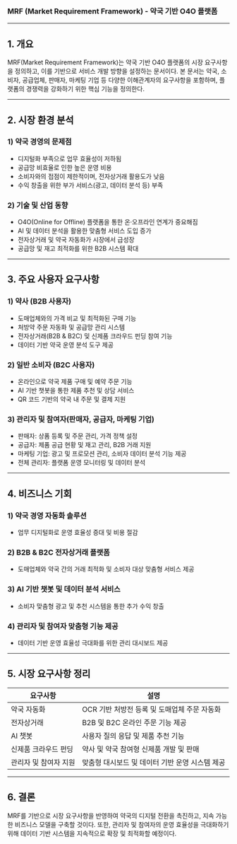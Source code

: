 ### **MRF (Market Requirement Framework) - 약국 기반 O4O 플랫폼**

---

## **1. 개요**

MRF(Market Requirement Framework)는 약국 기반 O4O 플랫폼의 시장 요구사항을 정의하고, 이를 기반으로 서비스 개발 방향을 설정하는 문서이다. 본 문서는 약국, 소비자, 공급업체, 판매자, 마케팅 기업 등 다양한 이해관계자의 요구사항을 포함하며, 플랫폼의 경쟁력을 강화하기 위한 핵심 기능을 정의한다.

---

## **2. 시장 환경 분석**

### **1) 약국 경영의 문제점**

- 디지털화 부족으로 업무 효율성이 저하됨
- 공급망 비효율로 인한 높은 운영 비용
- 소비자와의 접점이 제한적이며, 전자상거래 활용도가 낮음
- 수익 창출을 위한 부가 서비스(광고, 데이터 분석 등) 부족

### **2) 기술 및 산업 동향**

- O4O(Online for Offline) 플랫폼을 통한 온·오프라인 연계가 중요해짐
- AI 및 데이터 분석을 활용한 맞춤형 서비스 도입 증가
- 전자상거래 및 약국 자동화가 시장에서 급성장
- 공급망 및 재고 최적화를 위한 B2B 시스템 확대

---

## **3. 주요 사용자 요구사항**

### **1) 약사 (B2B 사용자)**

- 도매업체와의 가격 비교 및 최적화된 구매 기능
- 처방약 주문 자동화 및 공급망 관리 시스템
- 전자상거래(B2B & B2C) 및 신제품 크라우드 펀딩 참여 기능
- 데이터 기반 약국 운영 분석 도구 제공

### **2) 일반 소비자 (B2C 사용자)**

- 온라인으로 약국 제품 구매 및 예약 주문 기능
- AI 기반 챗봇을 통한 제품 추천 및 상담 서비스
- QR 코드 기반의 약국 내 주문 및 결제 지원

### **3) 관리자 및 참여자(판매자, 공급자, 마케팅 기업)**

- 판매자: 상품 등록 및 주문 관리, 가격 정책 설정
- 공급자: 제품 공급 현황 및 재고 관리, B2B 거래 지원
- 마케팅 기업: 광고 및 프로모션 관리, 소비자 데이터 분석 기능 제공
- 전체 관리자: 플랫폼 운영 모니터링 및 데이터 분석

---

## **4. 비즈니스 기회**

### **1) 약국 경영 자동화 솔루션**

- 업무 디지털화로 운영 효율성 증대 및 비용 절감

### **2) B2B & B2C 전자상거래 플랫폼**

- 도매업체와 약국 간의 거래 최적화 및 소비자 대상 맞춤형 서비스 제공

### **3) AI 기반 챗봇 및 데이터 분석 서비스**

- 소비자 맞춤형 광고 및 추천 시스템을 통한 추가 수익 창출

### **4) 관리자 및 참여자 맞춤형 기능 제공**

- 데이터 기반 운영 효율성 극대화를 위한 관리 대시보드 제공

---

## **5. 시장 요구사항 정리**

|요구사항|설명|
|---|---|
|약국 자동화|OCR 기반 처방전 등록 및 도매업체 주문 자동화|
|전자상거래|B2B 및 B2C 온라인 주문 기능 제공|
|AI 챗봇|사용자 질의 응답 및 제품 추천 기능|
|신제품 크라우드 펀딩|약사 및 약국 참여형 신제품 개발 및 판매|
|관리자 및 참여자 지원|맞춤형 대시보드 및 데이터 기반 운영 시스템 제공|

---

## **6. 결론**

MRF를 기반으로 시장 요구사항을 반영하여 약국의 디지털 전환을 촉진하고, 지속 가능한 비즈니스 모델을 구축할 것이다. 또한, 관리자 및 참여자의 운영 효율성을 극대화하기 위해 데이터 기반 시스템을 지속적으로 확장 및 최적화할 예정이다.